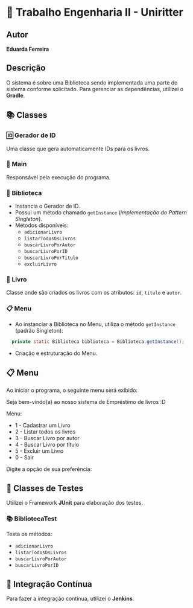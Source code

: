 # 🏫 Trabalho Engenharia II - Uniritter

## Autor

**Eduarda Ferreira**

## Descrição

O sistema é sobre uma Biblioteca sendo implementada uma parte do sistema conforme solicitado. Para gerenciar as dependências, utilizei o **Gradle**.

## 📚 Classes

### 🆔 Gerador de ID
Uma classe que gera automaticamente IDs para os livros.

### 🚀 Main
Responsável pela execução do programa.

### 📖 Biblioteca

- Instancia o Gerador de ID.
- Possui um método chamado `getInstance` (*implementação do Pattern Singleton*).
- Métodos disponíveis:
    - `adicionarLivro`
    - `listarTodosOsLivros`
    - `buscarLivroPorAutor`
    - `buscarLivroPorID`
    - `buscarLivroPorTitulo`
    - `excluirLivro`

### 📘 Livro
Classe onde são criados os livros com os atributos: `id`, `titulo` e `autor`.

### 📋 Menu

- Ao instanciar a Biblioteca no Menu, utiliza o método `getInstance` (padrão Singleton):
  
~~~java
  private static Biblioteca biblioteca = Biblioteca.getInstance();
~~~

- Criação e estruturação do Menu.

## 📋 Menu

Ao iniciar o programa, o seguinte menu será exibido:


Seja bem-vindo(a) ao nosso sistema de Empréstimo de livros :D

Menu:
* 1  - Cadastrar um Livro
* 2  - Listar todos os livros
* 3  - Buscar Livro por autor
* 4  - Buscar Livro por título
* 5  - Excluir um Livro
* 0  - Sair

Digite a opção de sua preferência:


## 🧪 Classes de Testes

Utilizei o Framework **JUnit** para elaboração dos testes.

### 📚 BibliotecaTest
Testa os métodos:
- `adicionarLivro`
- `listarTodosOsLivros`
- `buscarLivroPorAutor`
- `buscarLivroPorID`

## 🔄 Integração Contínua

Para fazer a integração contínua, utilizei o **Jenkins**.

